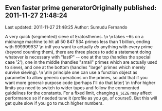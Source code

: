 ## Even faster prime generatorOriginally published: 2011-11-27 21:48:24 
Last updated: 2011-11-27 21:48:25 
Author: Sumudu Fernando 
 
A very quick (segmented) sieve of Eratosthenes.\n\nTakes ~6s on a midrange machine to hit all 50 847 534 primes less than 1 billion, ending with 999999937\n\nIf you want to actually *do* anything with every prime (beyond counting them), there are three places to add a statement doing whatever is necessary with "lastP" -- one at the top (handles the special case '2'), one in the middle (handles "small" primes which are actually used to sieve), and one at the bottom (handles "large" primes which merely survive sieving).\n\nIn principle one can use a function object as parameter to allow generic operations on the primes, so add that if you want more general-purpose code (perhaps I'll do that later)\n\nFor higher limits you need to switch to wider types and follow the commented guidelines for the constants.  For a fixed limit, changing `B_SIZE` may affect performance so if needed tune it (profile as you go, of course!).  But this will get quite slow if you go to much higher numbers.